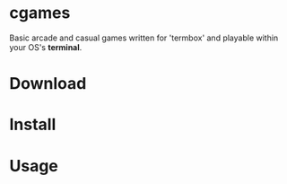 # cgames

Basic arcade and casual games written for 'termbox' and playable within your OS's **terminal**.

# Download

# Install

# Usage

